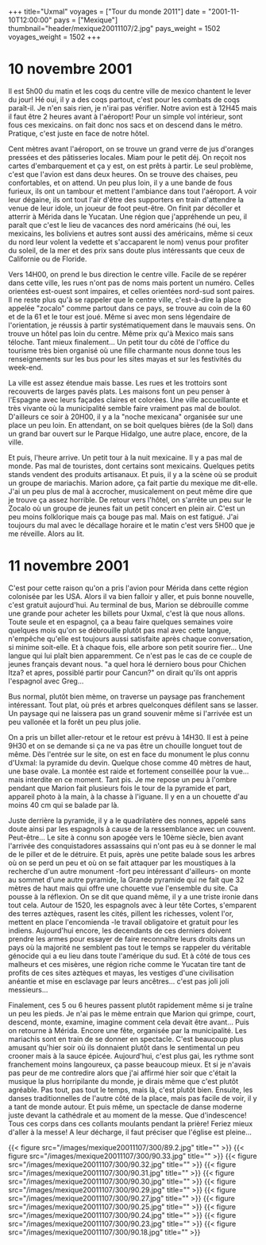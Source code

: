 +++
title="Uxmal"
voyages = ["Tour du monde 2011"]
date = "2001-11-10T12:00:00"
pays = ["Mexique"]
thumbnail="header/mexique20011107/2.jpg"
pays_weight = 1502
voyages_weight = 1502
+++
# 10 novembre 2001

Il est 5h00 du matin et les coqs du centre ville de mexico chantent le lever 
du jour! Hé oui, il y a des coqs partout, c'est pour les combats de coqs paraît-il. 
Je n'en sais rien, je n'irai pas vérifier. Notre avion est à 12H45 mais il faut 
être 2 heures avant à l'aéroport! Pour un simple vol intérieur, sont fous ces 
mexicains. on fait donc nos sacs et on descend dans le métro. Pratique, c'est 
juste en face de notre hôtel.

Cent mètres avant l'aéroport, on se trouve un grand verre de jus d'oranges 
pressées et des pâtisseries locales. Miam pour le petit déj. On reçoit nos cartes 
d'embarquement et ça y est, on est prêts à partir. Le seul problème, c'est que 
l'avion est dans deux heures. On se trouve des chaises, peu confortables, et 
on attend. Un peu plus loin, il y a une bande de fous furieux, ils ont un tambour 
et mettent l'ambiance dans tout l'aéroport. A voir leur dégaine, ils ont tout 
l'air d'être des supporters en train d'attendre la venue de leur idole, un joueur 
de foot peut-être. On finit par décoller et atterrir à Mérida dans le Yucatan. 
Une région que j'appréhende un peu, il paraît que c'est le lieu de vacances 
des nord américains (hé oui, les mexicains, les boliviens et autres sont aussi 
des américains, même si ceux du nord leur volent la vedette et s'accaparent 
le nom) venus pour profiter du soleil, de la mer et des prix sans doute plus 
intéressants que ceux de Californie ou de Floride. 

Vers 14H00, on prend le bus direction le centre ville. Facile de se repérer 
dans cette ville, les rues n'ont pas de noms mais portent un numéro. Celles 
orientées est-ouest sont impaires, et celles orientées nord-sud sont paires. 
Il ne reste plus qu'à se rappeler que le centre ville, c'est-à-dire la place 
appelée "zocalo" comme partout dans ce pays, se trouve au coin de la 60 et de 
la 61 et le tour est joué. Même si avec mon sens légendaire de l'orientation, 
je réussis à partir systématiquement dans le mauvais sens. On trouve un hôtel 
pas loin du centre. Même prix qu'à Mexico mais sans téloche. Tant mieux finalement... 
Un petit tour du côté de l'office du tourisme très bien organisé où une fille 
charmante nous donne tous les renseignements sur les bus pour les sites mayas 
et sur les festivités du week-end.

La ville est assez étendue mais basse. Les rues et les trottoirs sont recouverts 
de larges pavés plats. Les maisons font un peu penser à l'Espagne avec leurs 
façades claires et colorées. Une ville accueillante et très vivante où la municipalité 
semble faire vraiment pas mal de boulot. D'ailleurs ce soir à 20H00, il y a 
la "noche mexicana" organisée sur une place un peu loin. En attendant, on se 
boit quelques bières (de la Sol) dans un grand bar ouvert sur le Parque Hidalgo, 
une autre place, encore, de la ville. 

Et puis, l'heure arrive. Un petit tour à la nuit mexicaine. Il y a pas mal 
de monde. Pas mal de touristes, dont certains sont mexicains. Quelques petits 
stands vendent des produits artisanaux. Et puis, il y a la scène où se produit 
un groupe de mariachis. Marion adore, ça fait partie du mexique me dit-elle. 
J'ai un peu plus de mal à accrocher, musicalement on peut même dire que je trouve 
ça assez horrible. De retour vers l'hôtel, on s'arrête un peu sur le Zocalo 
où un groupe de jeunes fait un petit concert en plein air. C'est un peu moins 
folklorique mais ça bouge pas mal. Mais on est fatigué. J'ai toujours du mal 
avec le décallage horaire et le matin c'est vers 5H00 que je me réveille. Alors 
au lit.

# 11 novembre 2001

C'est pour cette raison qu'on a pris l'avion pour Mérida dans cette région 
colonisée par les USA. Alors il va bien falloir y aller, et puis bonne nouvelle, 
c'est gratuit aujourd'hui. Au terminal de bus, Marion se débrouille comme une 
grande pour acheter les billets pour Uxmal, c'est là que nous allons. Toute 
seule et en espagnol, ça a beau faire quelques semaines voire quelques mois 
qu'on se débrouille plutôt pas mal avec cette langue, n'empêche qu'elle est 
toujours aussi satisfaite après chaque conversation, si minime soit-elle. Et 
à chaque fois, elle arbore son petit sourire fier... Une langue qui lui plaît 
bien apparemment. Ce n'est pas le cas de ce couple de jeunes français devant 
nous. "a quel hora lé derniero bous pour Chichen Itza? et apres, possiblé partir 
pour Cancun?" on dirait qu'ils ont appris l'espagnol avec Greg... 

Bus normal, plutôt bien mème, on traverse un paysage pas franchement intéressant. 
Tout plat, où prés et arbres quelconques défilent sans se lasser. Un paysage 
qui ne laissera pas un grand souvenir même si l'arrivée est un peu vallonée 
et la forêt un peu plus jolie.

On a pris un billet aller-retour et le retour est prévu à 14H30. Il est à peine 
9H30 et on se demande si ça ne va pas être un chouille longuet tout de même. 
Dès l'entrée sur le site, on est en face du monument le plus connu d'Uxmal: 
la pyramide du devin. Quelque chose comme 40 mètres de haut, une base ovale. 
La montée est raide et fortement conseillée pour la vue... mais interdite en 
ce moment. Tant pis. Je me repose un peu à l'ombre pendant que Marion fait plusieurs 
fois le tour de la pyramide et part, appareil photo à la main, à la chasse à 
l'iguane. Il y en a un chouette d'au moins 40 cm qui se balade par là. 

Juste derrière la pyramide, il y a le quadrilatère des nonnes, appelé sans 
doute ainsi par les espagnols à cause de la ressemblance avec un couvent. Peut-être... 
Le site à connu son apogée vers le 10ème siècle, bien avant l'arrivée des conquistadores 
assassains qui n'ont pas eu à se donner le mal de le piller et de le détruire. 
Et puis, après une petite balade sous les arbres où on se perd un peu et où 
on se fait attaquer par les moustiques à la recherche d'un autre monument -fort 
peu intéressant d'ailleurs- on monte au sommet d'une autre pyramide, la Grande 
pyramide qui ne fait que 32 mètres de haut mais qui offre une chouette vue l'ensemble 
du site. Ca pousse à la réflexion. On se dit que quand même, il y a une triste 
ironie dans tout cela. Autour de 1520, les espagnols avec à leur tête Cortes, 
s'emparent des terres aztèques, rasent les cités, pillent les richesses, volent 
l'or, mettent en place l'encomienda -le travail obligatoire et gratuit pour 
les indiens. Aujourd'hui encore, les decendants de ces derniers doivent prendre 
les armes pour essayer de faire reconnaître leurs droits dans un pays où la 
majorité ne semblent pas tout le temps se rappeler du véritable génocide qui 
a eu lieu dans toute l'amérique du sud. Et à côté de tous ces malheurs et ces 
misères, une région riche comme le Yucatan tire tant de profits de ces sites 
aztèques et mayas, les vestiges d'une civilisation anéantie et mise en esclavage 
par leurs ancêtres... c'est pas joli joli messieurs...

Finalement, ces 5 ou 6 heures passent plutôt rapidement même si je traîne un 
peu les pieds. Je n'ai pas le mème entrain que Marion qui grimpe, court, descend, 
monte, examine, imagine comment cela devait être avant... Puis on retourne à 
Mérida. Encore une fête, organisée par la municipalité. Les mariachis sont en 
train de se donner en spectacle. C'est beaucoup plus amusant qu'hier soir où 
ils donnaient plutôt dans le sentimental un peu crooner mais à la sauce épicée. 
Aujourd'hui, c'est plus gai, les rythme sont franchement moins langoureux, ça 
passe beaucoup mieux. Et si je n'avais pas peur de me contredire alors que j'ai 
affirmé hier soir que c'était la musique la plus horripilante du monde, je dirais 
même que c'est plutôt agréable. Pas tout, pas tout le temps, mais là, c'est 
plutôt bien. Ensuite, les danses traditionnelles de l'autre côté de la place, 
mais pas facile de voir, il y a tant de monde autour. Et puis même, un spectacle 
de danse moderne juste devant la cathédrale et au moment de la messe. Que d'indescence! 
Tous ces corps dans ces collants moulants pendant la prière! Feriez mieux d'aller 
à la messe! A leur décharge, il faut préciser que l'église est pleine... 


<div id="TOTO">{{< figure src="/images/mexique20011107/300/89.2.jpg" title="" >}}
{{< figure src="/images/mexique20011107/300/90.33.jpg" title="" >}}
{{< figure src="/images/mexique20011107/300/90.32.jpg" title="" >}}
{{< figure src="/images/mexique20011107/300/90.31.jpg" title="" >}}
{{< figure src="/images/mexique20011107/300/90.30.jpg" title="" >}}
{{< figure src="/images/mexique20011107/300/90.29.jpg" title="" >}}
{{< figure src="/images/mexique20011107/300/90.27.jpg" title="" >}}
{{< figure src="/images/mexique20011107/300/90.25.jpg" title="" >}}
{{< figure src="/images/mexique20011107/300/90.24.jpg" title="" >}}
{{< figure src="/images/mexique20011107/300/90.23.jpg" title="" >}}
{{< figure src="/images/mexique20011107/300/90.18.jpg" title="" >}}
</DIV>

